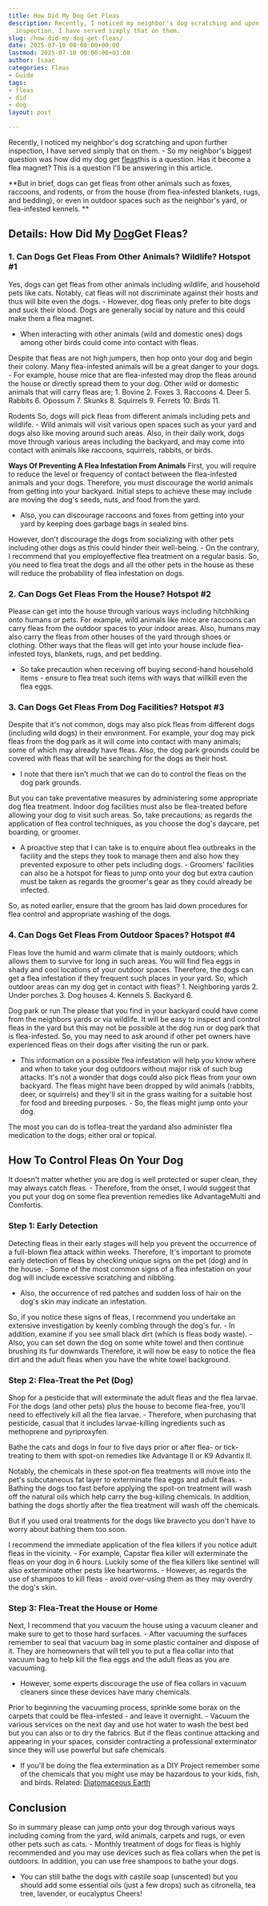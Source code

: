 ```yaml
---
title: How Did My Dog Get Fleas
description: Recently, I noticed my neighbor's dog scratching and upon further 
  inspection, I have served simply that on them.
slug: /how-did-my-dog-get-fleas/
date: 2025-07-10 00:00:00+00:00
lastmod: 2025-07-10 00:00:00+03:00
author: Isaac
categories: Fleas
- Guide
tags:
- fleas
- did
- dog
layout: post

---
```

Recently, I noticed my neighbor's dog scratching and upon further inspection, I have served simply that on them. - So my neighbor's biggest question was how did my dog get [fleas](https://pestpolicy.com/best-dog-backpack-carrier-for-hiking/)this is a question. Has it become a flea magnet? This is a question I'll be answering in this article.

**But in brief, dogs can get fleas from other animals such as foxes, raccoons, and rodents, or from the house (from flea-infested blankets, rugs, and bedding), or even in outdoor spaces such as the neighbor's yard, or flea-infested kennels. **

##  Details: How Did My [Dog](https://pestpolicy.com/best-dog-beds/)Get Fleas?

###  1. Can Dogs Get Fleas From Other Animals? Wildlife? Hotspot #1

Yes, dogs can get fleas from other animals including wildlife, and household pets like cats. Notably, cat fleas will not discriminate against their hosts and thus will bite even the dogs. - However, dog fleas only prefer to bite dogs and suck their blood. Dogs are generally social by nature and this could make them a flea magnet.

- When interacting with other animals (wild and domestic ones) dogs among other birds could come into contact with fleas.

Despite that fleas are not high jumpers, then hop onto your dog and begin their colony. Many flea-infested animals will be a great danger to your dogs. - For example, house mice that are flea-infested may drop the fleas around the house or directly spread them to your dog. Other wild or domestic animals that will carry fleas are; 1. Bovine 2. Foxes 3. Raccoons 4. Deer 5. Rabbits 6. Opossum 7. Skunks 8. Squirrels 9. Ferrets 10. Birds 11.

Rodents So, dogs will pick fleas from different animals including pets and wildlife. - Wild animals will visit various open spaces such as your yard and dogs also like moving around such areas. Also, in their daily work, dogs move through various areas including the backyard, and may come into contact with animals like raccoons, squirrels, rabbits, or birds.

**Ways Of Preventing A Flea Infestation From Animals** First, you will require to reduce the level or frequency of contact between the flea-infested animals and your dogs. Therefore, you must discourage the world animals from getting into your backyard. Initial steps to achieve these may include are moving the dog's seeds, nuts, and food from the yard.

- Also, you can discourage raccoons and foxes from getting into your yard by keeping does garbage bags in sealed bins.

However, don't discourage the dogs from socializing with other pets including other dogs as this could hinder their well-being. - On the contrary, I recommend that you employeffective flea treatment on a regular basis. So, you need to flea treat the dogs and all the other pets in the house as these will reduce the probability of flea infestation on dogs.

###  2. Can Dogs Get Fleas From the House? Hotspot #2

Please can get into the house through various ways including hitchhiking onto humans or pets. For example, wild animals like mice are raccoons can carry fleas from the outdoor spaces to your indoor areas. Also, humans may also carry the fleas from other houses of the yard through shoes or clothing. Other ways that the fleas will get into your house include flea-infested toys, blankets, rugs, and pet bedding.

- So take precaution when receiving off buying second-hand household items - ensure to flea treat such items with ways that willkill even the flea eggs.

###  3. Can Dogs Get Fleas From Dog Facilities? Hotspot #3

Despite that it's not common, dogs may also pick fleas from different dogs (including wild dogs) in their environment. For example, your dog may pick fleas from the dog park as it will come into contact with many animals; some of which may already have fleas. Also, the dog park grounds could be covered with fleas that will be searching for the dogs as their host.

- I note that there isn't much that we can do to control the fleas on the dog park grounds.

But you can take preventative measures by administering some appropriate dog flea treatment. Indoor dog facilities must also be flea-treated before allowing your dog to visit such areas. So, take precautions; as regards the application of flea control techniques, as you choose the dog's daycare, pet boarding, or groomer.

- A proactive step that I can take is to enquire about flea outbreaks in the facility and the steps they took to manage them and also how they prevented exposure to other pets including dogs. - Groomers' facilities can also be a hotspot for fleas to jump onto your dog but extra caution must be taken as regards the groomer's gear as they could already be infected.

So, as noted earlier, ensure that the groom has laid down procedures for flea control and appropriate washing of the dogs.

###  4. Can Dogs Get Fleas From Outdoor Spaces? Hotspot #4

Fleas love the humid and warm climate that is mainly outdoors; which allows them to survive for long in such areas. You will find flea eggs in shady and cool locations of your outdoor spaces. Therefore, the dogs can get a flea infestation if they frequent such places in your yard. So, which outdoor areas can my dog get in contact with fleas? 1. Neighboring yards 2. Under porches 3. Dog houses 4. Kennels 5. Backyard 6.

Dog park or run The please that you find in your backyard could have come from the neighbors yards or via wildlife. It will be easy to inspect and control fleas in the yard but this may not be possible at the dog run or dog park that is flea-infested. So, you may need to ask around if other pet owners have experienced fleas on their dogs after visiting the run or park.

- This information on a possible flea infestation will help you know where and when to take your dog outdoors without major risk of such bug attacks. It's not a wonder that dogs could also pick fleas from your own backyard. The fleas might have been dropped by wild animals (rabbits, deer, or squirrels) and they'll sit in the grass waiting for a suitable host for food and breeding purposes. - So, the fleas might jump onto your dog.

The most you can do is toflea-treat the yardand also administer flea medication to the dogs; either oral or topical.

##  How To Control Fleas On Your Dog

It doesn't matter whether you are dog is well protected or super clean, they may always catch fleas. - Therefore, from the onset, I would suggest that you put your dog on some flea prevention remedies like AdvantageMulti and Comfortis.

###  Step 1: Early Detection

Detecting fleas in their early stages will help you prevent the occurrence of a full-blown flea attack within weeks. Therefore, It's important to promote early detection of fleas by checking unique signs on the pet (dog) and in the house. - Some of the most common signs of a flea infestation on your dog will include excessive scratching and nibbling.

- Also, the occurrence of red patches and sudden loss of hair on the dog's skin may indicate an infestation.

So, if you notice these signs of fleas, I recommend you undertake an extensive investigation by keenly combing through the dog's fur. - In addition, examine if you see small black dirt (which is fleas body waste). - Also, you can set down the dog on some white towel and then continue brushing its fur downwards Therefore, it will now be easy to notice the flea dirt and the adult fleas when you have the white towel background.

###  Step 2: Flea-Treat the Pet (Dog)

Shop for a pesticide that will exterminate the adult fleas and the flea larvae. For the dogs (and other pets) plus the house to become flea-free, you'll need to effectively kill all the flea larvae. - Therefore, when purchasing that pesticide, casual that it includes larvae-killing ingredients such as methoprene and pyriproxyfen.

Bathe the cats and dogs in four to five days prior or after flea- or tick-treating to them with spot-on remedies like Advantage II or K9 Advantix II.

Notably, the chemicals in these spot-on flea treatments will move into the pet's subcutaneous fat layer to exterminate flea eggs and adult fleas. - Bathing the dogs too fast before applying the spot-on treatment will wash off the natural oils which help carry the bug-killing chemicals. In addition, bathing the dogs shortly after the flea treatment will wash off the chemicals.

But if you used oral treatments for the dogs like bravecto you don't have to worry about bathing them too soon.

I recommend the immediate application of the flea killers if you notice adult fleas in the vicinity. - For example, Capstar flea killer will exterminate the fleas on your dog in 6 hours. Luckily some of the flea killers like sentinel will also exterminate other pests like heartworms. - However, as regards the use of shampoos to kill fleas - avoid over-using them as they may overdry the dog's skin.

###  Step 3: Flea-Treat the House or Home

Next, I recommend that you vacuum the house using a vacuum cleaner and make sure to get to those hard surfaces. - After vacuuming the surfaces remember to seal that vacuum bag in some plastic container and dispose of it. They are homeowners that will tell you to put a flea collar into that vacuum bag to help kill the flea eggs and the adult fleas as you are vacuuming.

- However, some experts discourage the use of flea collars in vacuum cleaners since these devices have many chemicals.

Prior to beginning the vacuuming process, sprinkle some borax on the carpets that could be flea-infested - and leave it overnight. - Vacuum the various services on the next day and use hot water to wash the best bed but you can also or to dry the fabrics. But if the fleas continue attacking and appearing in your spaces, consider contracting a professional exterminator since they will use powerful but safe chemicals.

- If you'll be doing the flea extermination as a DIY Project remember some of the chemicals that you might use may be hazardous to your kids, fish, and birds. Related: [Diatomaceous Earth](https://pestpolicy.com/diatomaceous-earth/)

##  Conclusion

So in summary please can jump onto your dog through various ways including coming from the yard, wild animals, carpets and rugs, or even other pets such as cats. - Monthly treatment of dogs for fleas is highly recommended and you may use devices such as flea collars when the pet is outdoors. In addition, you can use free shampoos to bathe your dogs.

- You can still bathe the dogs with castile soap (unscented) but you should add some essential oils (just a few drops) such as citronella, tea tree, lavender, or eucalyptus Cheers!
